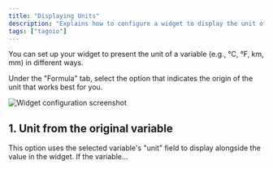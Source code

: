 ```yaml
---
title: "Displaying Units"
description: "Explains how to configure a widget to display the unit of a variable and how to select the unit origin (original variable, variable used in a formula, or a fixed unit)."
tags: ["tagoio"]
---
```


You can set up your widget to present the unit of a variable (e.g., °C, °F, km, mm) in different ways.

Under the "Formula" tab, select the option that indicates the origin of the unit that works best for you.

![Widget configuration screenshot](/docs_imagem/tagoio/displaying-units-2.gif)

## 1. Unit from the original variable

This option uses the selected variable's "unit" field to display alongside the value in the widget. If the variable...